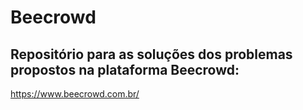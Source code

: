 # **Beecrowd**

## Repositório para as soluções dos problemas propostos na plataforma **Beecrowd**:

https://www.beecrowd.com.br/
